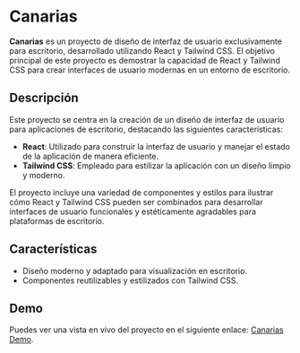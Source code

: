# Canarias

**Canarias** es un proyecto de diseño de interfaz de usuario exclusivamente para escritorio, desarrollado utilizando React y Tailwind CSS. El objetivo principal de este proyecto es demostrar la capacidad de React y Tailwind CSS para crear interfaces de usuario modernas en un entorno de escritorio.

## Descripción

Este proyecto se centra en la creación de un diseño de interfaz de usuario para aplicaciones de escritorio, destacando las siguientes características:

- **React**: Utilizado para construir la interfaz de usuario y manejar el estado de la aplicación de manera eficiente.
- **Tailwind CSS**: Empleado para estilizar la aplicación con un diseño limpio y moderno.

El proyecto incluye una variedad de componentes y estilos para ilustrar cómo React y Tailwind CSS pueden ser combinados para desarrollar interfaces de usuario funcionales y estéticamente agradables para plataformas de escritorio.

## Características

- Diseño moderno y adaptado para visualización en escritorio.
- Componentes reutilizables y estilizados con Tailwind CSS.
  
## Demo

Puedes ver una vista en vivo del proyecto en el siguiente enlace: [Canarias Demo](https://canarias21.netlify.app/).
